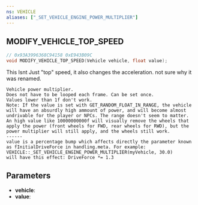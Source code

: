 ```yaml
---
ns: VEHICLE
aliases: ["_SET_VEHICLE_ENGINE_POWER_MULTIPLIER"]
---
```

## MODIFY_VEHICLE_TOP_SPEED

```c
// 0x93A3996368C94158 0xE943B09C
void MODIFY_VEHICLE_TOP_SPEED(Vehicle vehicle, float value);
```
This Isnt Just "top" speed, it also changes the acceleration. not sure why it was renamed.
```
Vehicle power multiplier.  
Does not have to be looped each frame. Can be set once.  
Values lower than 1f don't work.  
Note: If the value is set with GET_RANDOM_FLOAT_IN_RANGE, the vehicle will have an absurdly high ammount of power, and will become almost undrivable for the player or NPCs. The range doesn't seem to matter.  
An high value like 10000000000f will visually remove the wheels that apply the power (front wheels for FWD, rear wheels for RWD), but the power multiplier will still apply, and the wheels still work.  
------  
value is a percentage bump which affects directly the parameter known as fInitialDriveForce in handling.meta. For example:  
VEHICLE::_SET_VEHICLE_ENGINE_POWER_MULTIPLIER(myVehicle, 30.0)  
will have this effect: DriveForce *= 1.3  
```

## Parameters
* **vehicle**: 
* **value**: 

